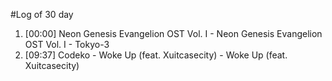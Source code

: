#Log of 30 day

1. [00:00] Neon Genesis Evangelion OST Vol. I - Neon Genesis Evangelion OST Vol. I - Tokyo-3
1. [09:37] Codeko - Woke Up (feat. Xuitcasecity) - Woke Up (feat. Xuitcasecity)
